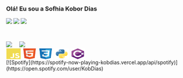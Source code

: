 
<!--H1-->
### Olá! Eu sou a Sofhia Kobor Dias

<!--Badges-->
  <a href="https://www.instagram.com/kobdias/" target="_blank"><img src="https://img.shields.io/badge/-Instagram-%23E4405F?style=for-the-badge&logo=instagram&logoColor=white" target="_blank"></a>
  <a href = "mailto:sofhiakobordias@gmail.com"><img src="https://img.shields.io/badge/-Gmail-%23333?style=for-the-badge&logo=gmail&logoColor=white" target="_blank"></a>
  <a href="https://www.linkedin.com/in/sofhia-kobor-dias-748858277/" target="_blank"><img src="https://img.shields.io/badge/-LinkedIn-%230077B5?style=for-the-badge&logo=linkedin&logoColor=white" target="_blank"></a> 
<!--Fim dos Badges-->
&nbsp;

<!--Stats GitHub-->
<div class = "container">
<img style="height: auto; width: 55%;" class="img" src="https://github-readme-stats-w4qw-kobdias.vercel.app//api?username=KobDias&show_icons=true&theme=dark&text_color=12d456&title_color=12d456&hide_border=true&locale=pt-br&border_radius=15&icon_color=12d456" />
<!--Fim Stats GitHub-->
&nbsp;
&nbsp;
<!--Langs Github-->
<img style="height: auto; width: 40%;" class="img" src="https://github-readme-stats.vercel.app/api/top-langs/?username=KobDias&hide_progress=true&theme=dark&title_color=12d456&text_color=12d456&hide_border=true&locale=pt-br&border_radius=15" />
</div>
<!-- Fim Langs GitHub-->
<!--Linguagen-->
<div style="display: inline_block">
  <img align="center" alt="Js" height="30" width="40" src="https://raw.githubusercontent.com/devicons/devicon/master/icons/javascript/javascript-plain.svg">
  <img align="center" alt="HTML" height="30" width="40" src="https://raw.githubusercontent.com/devicons/devicon/master/icons/html5/html5-original.svg">
  <img align="center" alt="CSS" height="30" width="40" src="https://raw.githubusercontent.com/devicons/devicon/master/icons/css3/css3-original.svg">
  <img align="center" alt="Python" height="30" width="40" src="https://raw.githubusercontent.com/devicons/devicon/master/icons/python/python-original.svg">
  <img align="center" alt="Csharp" height="30" width="40" src="https://raw.githubusercontent.com/devicons/devicon/master/icons/csharp/csharp-original.svg">
</div>
<!--Fim Linguagens-->
<!--Spotify Player-->
[![Spotify](https://spotify-now-playing-kobdias.vercel.app/api/spotify)](https://open.spotify.com/user/KobDias)


